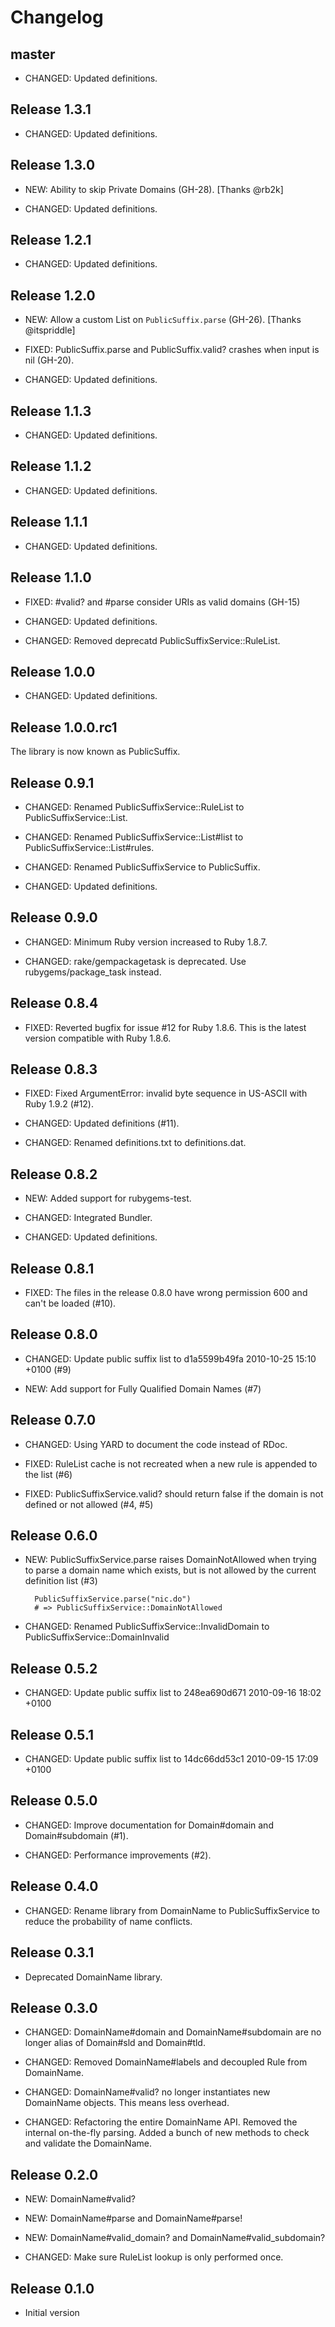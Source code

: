 # Changelog


## master

- CHANGED: Updated definitions.


## Release 1.3.1

- CHANGED: Updated definitions.


## Release 1.3.0

- NEW: Ability to skip Private Domains (GH-28). [Thanks @rb2k]

- CHANGED: Updated definitions.


## Release 1.2.1

- CHANGED: Updated definitions.


## Release 1.2.0

- NEW: Allow a custom List on `PublicSuffix.parse` (GH-26). [Thanks @itspriddle]

- FIXED: PublicSuffix.parse and PublicSuffix.valid? crashes when input is nil (GH-20).

- CHANGED: Updated definitions.


## Release 1.1.3

- CHANGED: Updated definitions.


## Release 1.1.2

- CHANGED: Updated definitions.


## Release 1.1.1

- CHANGED: Updated definitions.


## Release 1.1.0

- FIXED: #valid? and #parse consider URIs as valid domains (GH-15)

- CHANGED: Updated definitions.

- CHANGED: Removed deprecatd PublicSuffixService::RuleList.


## Release 1.0.0

- CHANGED: Updated definitions.


## Release 1.0.0.rc1

The library is now known as PublicSuffix.


## Release 0.9.1

- CHANGED: Renamed PublicSuffixService::RuleList to PublicSuffixService::List.

- CHANGED: Renamed PublicSuffixService::List#list to PublicSuffixService::List#rules.

- CHANGED: Renamed PublicSuffixService to PublicSuffix.

- CHANGED: Updated definitions.


## Release 0.9.0

- CHANGED: Minimum Ruby version increased to Ruby 1.8.7.

- CHANGED: rake/gempackagetask is deprecated.  Use rubygems/package_task instead.


## Release 0.8.4

- FIXED: Reverted bugfix for issue #12 for Ruby 1.8.6.
  This is the latest version compatible with Ruby 1.8.6.


## Release 0.8.3

- FIXED: Fixed ArgumentError: invalid byte sequence in US-ASCII with Ruby 1.9.2 (#12).

- CHANGED: Updated definitions (#11).

- CHANGED: Renamed definitions.txt to definitions.dat.


## Release 0.8.2

- NEW: Added support for rubygems-test.

- CHANGED: Integrated Bundler.

- CHANGED: Updated definitions.


## Release 0.8.1

- FIXED: The files in the release 0.8.0 have wrong permission 600 and can't be loaded (#10).


## Release 0.8.0

- CHANGED: Update public suffix list to d1a5599b49fa 2010-10-25 15:10 +0100 (#9)

- NEW: Add support for Fully Qualified Domain Names (#7)


## Release 0.7.0

- CHANGED: Using YARD to document the code instead of RDoc.

- FIXED: RuleList cache is not recreated when a new rule is appended to the list (#6)

- FIXED: PublicSuffixService.valid? should return false if the domain is not defined or not allowed (#4, #5)


## Release 0.6.0

- NEW:  PublicSuffixService.parse raises DomainNotAllowed when trying to parse a domain name
  which exists, but is not allowed by the current definition list (#3)

        PublicSuffixService.parse("nic.do")
        # => PublicSuffixService::DomainNotAllowed

- CHANGED: Renamed PublicSuffixService::InvalidDomain to PublicSuffixService::DomainInvalid


## Release 0.5.2

- CHANGED: Update public suffix list to 248ea690d671 2010-09-16 18:02 +0100


## Release 0.5.1

- CHANGED: Update public suffix list to 14dc66dd53c1 2010-09-15 17:09 +0100


## Release 0.5.0

- CHANGED: Improve documentation for Domain#domain and Domain#subdomain (#1).

- CHANGED: Performance improvements (#2).


## Release 0.4.0

- CHANGED: Rename library from DomainName to PublicSuffixService to reduce the probability of name conflicts.


## Release 0.3.1

- Deprecated DomainName library.


## Release 0.3.0

- CHANGED: DomainName#domain and DomainName#subdomain are no longer alias of Domain#sld and Domain#tld.

- CHANGED: Removed DomainName#labels and decoupled Rule from DomainName.

- CHANGED: DomainName#valid? no longer instantiates new DomainName objects. This means less overhead.

- CHANGED: Refactoring the entire DomainName API. Removed the internal on-the-fly parsing. Added a bunch of new methods to check and validate the DomainName.


## Release 0.2.0

- NEW: DomainName#valid?

- NEW: DomainName#parse and DomainName#parse!

- NEW: DomainName#valid_domain? and DomainName#valid_subdomain?

- CHANGED: Make sure RuleList lookup is only performed once.


## Release 0.1.0

- Initial version
